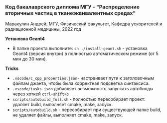 ### Код бакалаврского диплома МГУ - "Распределение вторичных частиц в тканеэквивалентных средах"
Маракулин Андрей, МГУ, Физический факультет, Кафедра ускорителей и радиационной медицины, 2022 год


**Установка Geant4**
* В папке проекта выполните: `sh ./install-geant.sh` - установка Geant4 (версия внутри) в полностью автоматическом режиме (от 5 мин до 30 мин).

**Tricks**

* `.vscode/c_cpp_properties.json`- настраивает пути к заголовочным файлам джанта, чтобы была корректная подсветка синтаксиса.
* `.vscode/tasks.json` добавляет возможность запускать автобилды через хоткей `ctrl+shift+b`
* `scripts/autobuild_full.sh` - полностью пересобирает проект: удаляет build, выполняет cmake, make, запуск.
* `scripts/autobuild.sh` - пересобирает при существующей папке build, не удаляет файлы, выполняет cmake, make, запуск.



